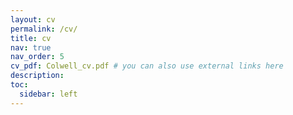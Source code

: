 ```yaml
---
layout: cv
permalink: /cv/
title: cv
nav: true
nav_order: 5
cv_pdf: Colwell_cv.pdf # you can also use external links here
description: 
toc:
  sidebar: left
---
```

